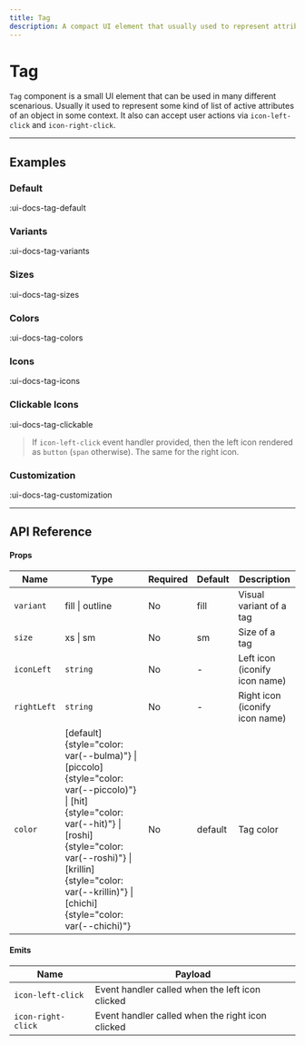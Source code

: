 ```yaml
---
title: Tag
description: A compact UI element that usually used to represent attributes of an object.
---
```


# Tag

`Tag` component is a small UI element that can be used in many different scenarious. Usually it used to represent some kind of list of active attributes of an object in some context. It also can accept user actions via `icon-left-click` and `icon-right-click`.

___

## Examples

### Default

:ui-docs-tag-default

### Variants

:ui-docs-tag-variants

### Sizes

:ui-docs-tag-sizes

### Colors

:ui-docs-tag-colors

### Icons

:ui-docs-tag-icons

### Clickable Icons

:ui-docs-tag-clickable

> If `icon-left-click` event handler provided, then the left icon rendered as `button` (`span` otherwise). The same for the right icon.

### Customization

:ui-docs-tag-customization

___

## API Reference

#### Props

| Name | Type | Required | Default | Description |
|------|------|----------|---------|-------------|
| `variant` | fill \| outline | No | fill | Visual variant of a tag |
| `size` | xs \| sm | No | sm | Size of a tag |
| `iconLeft` | `string` | No | - | Left icon (iconify icon name) |
| `rightLeft` | `string` | No | - | Right icon (iconify icon name) |
| `color` | [default]{style="color: var(--bulma)"} \| [piccolo]{style="color: var(--piccolo)"} \| [hit]{style="color: var(--hit)"} \| [roshi]{style="color: var(--roshi)"} \| [krillin]{style="color: var(--krillin)"} \| [chichi]{style="color: var(--chichi)"} | No | default | Tag color |

#### Emits

| Name | Payload |
|------|---------|
| `icon-left-click` | Event handler called when the left icon clicked |
| `icon-right-click` | Event handler called when the right icon clicked |
